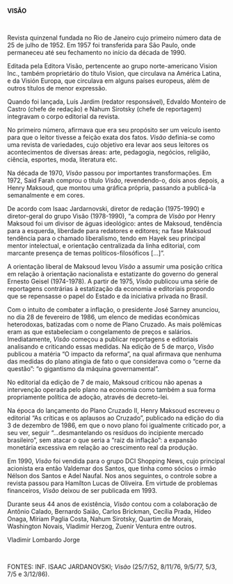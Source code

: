 **VISÃO**

 

Revista quinzenal fundada no Rio de Janeiro cujo primeiro número data de
25 de julho de 1952. Em 1957 foi transferida para São Paulo, onde
permaneceu até seu fechamento no início da década de 1990.

Editada pela Editora Visão, pertencente ao grupo norte-americano Vision
Inc., também proprietário do título Vision, que circulava na América
Latina, e da Visión Europa, que circulava em alguns países europeus,
além de outros títulos de menor expressão.

Quando foi lançada, Luís Jardim (redator responsável), Edvaldo Monteiro
de Castro (chefe de redação) e Nahum Sirotsky (chefe de reportagem)
integravam o corpo editorial da revista.

No primeiro número, afirmava que era seu propósito ser um veículo isento
para que o leitor tivesse a feição exata dos fatos. *Visão* definia-se
como uma revista de variedades, cujo objetivo era levar aos seus
leitores os acontecimentos de diversas áreas: arte, pedagogia, negócios,
religião, ciência, esportes, moda, literatura etc.

Na década de 1970, *Visão* passou por importantes transformações. Em
1972, Said Farah comprou o título *Visão*, revendendo-o, dois anos
depois, a Henry Maksoud, que montou uma gráfica própria, passando a
publicá-la semanalmente e em cores.

De acordo com Isaac Jardarnovski, diretor de redação (1975-1990) e
diretor-geral do grupo Visão (1978-1990), “a compra de *Visão* por Henry
Maksoud foi um divisor de águas ideológico: antes de Maksoud, tendência
para a esquerda, liberdade para redatores e editores; na fase Maksoud
tendência para o chamado liberalismo, tendo em Hayek seu principal
mentor intelectual, e orientação centralizada da linha editorial, com
marcante presença de temas políticos-filosóficos [...]”.

A orientação liberal de Maksoud levou *Visão* a assumir uma posição
crítica em relação à orientação nacionalista e estatizante do governo do
general Ernesto Geisel (1974-1978). A partir de 1975, *Visão* publicou
uma série de reportagens contrárias à estatização da economia e
editoriais propondo que se repensasse o papel do Estado e da iniciativa
privada no Brasil.

Com o intuito de combater a inflação, o presidente José Sarney anunciou,
no dia 28 de fevereiro de 1986, um elenco de medidas econômicas
heterodoxas, batizadas com o nome de Plano Cruzado. As mais polêmicas
eram as que estabeleciam o congelamento de preços e salários.
Imediatamente, *Visão* começou a publicar reportagens e editoriais
analisando e criticando essas medidas. Na edição de 5 de março, *Visão*
publicou a matéria “O impacto da reforma”, na qual afirmava que nenhuma
das medidas do plano atingia de fato o que considerava como o “cerne da
questão”: “o gigantismo da máquina governamental”.

No editorial da edição de 7 de maio, Maksoud criticou não apenas a
intervenção operada pelo plano na economia como também a sua forma
propriamente política de adoção, através de decreto-lei.

Na época do lançamento do Plano Cruzado II, Henry Maksoud escreveu o
editorial “As críticas e os aplausos ao Cruzado”, publicado na edição do
dia 3 de dezembro de 1986, em que o novo plano foi igualmente criticado
por, a seu ver, seguir “...desmantelando os resíduos do incipiente
mercado brasileiro”, sem atacar o que seria a “raiz da inflação”: a
expansão monetária excessiva em relação ao crescimento real da produção.

Em 1990, *Visão* foi vendida para o grupo DCI Shopping News, cujo
principal acionista era então Valdemar dos Santos, que tinha como sócios
o irmão Nélson dos Santos e Adel Naufal. Nos anos seguintes, o controle
sobre a revista passou para Hamílton Lucas de Oliveira. Em virtude de
problemas financeiros, *Visão* deixou de ser publicada em 1993.

Durante seus 44 anos de existência, *Visão* contou com a colaboração de
Antônio Calado, Bernardo Saião, Carlos Brickman, Cecília Prada, Hideo
Onaga, Míriam Paglia Costa, Nahum Sirotsky, Quartim de Morais,
Washington Novais, Vladimir Herzog, Zuenir Ventura entre outros.

Vladimir Lombardo Jorge

 

FONTES: INF. ISAAC JARDANOVSKI; *Visão* (25/7/52, 8/11/76, 9/5/77, 5/3,
7/5 e 3/12/86).

 
